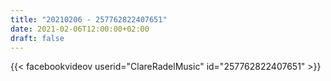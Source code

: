 ```yaml
---
title: "20210206 - 257762822407651"
date: 2021-02-06T12:00:00+02:00
draft: false
---
```


{{< facebookvideov userid="ClareRadelMusic" id="257762822407651" >}}